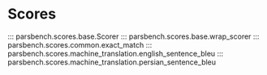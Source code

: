 # Scores

::: parsbench.scores.base.Scorer
::: parsbench.scores.base.wrap_scorer
::: parsbench.scores.common.exact_match
::: parsbench.scores.machine_translation.english_sentence_bleu
::: parsbench.scores.machine_translation.persian_sentence_bleu
